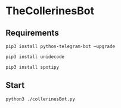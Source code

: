 # TheCollerinesBot
## Requirements
```
pip3 install python-telegram-bot —upgrade
```
```
pip3 install unidecode
```
```
pip3 install spotipy
```
## Start
```
python3 ./collerinesBot.py
```
